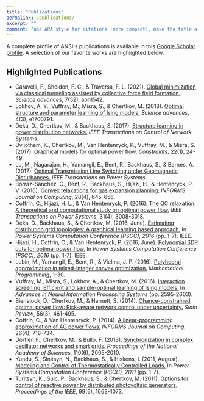```yaml
---
title: "Publications"
permalink: /publications/
excerpt: ""
comment: "use APA style for citations (more compact), make the title a link, sort chronologically, and try to limit each section to less than 7 papers"
---
```



A complete profile of ANSI's publications is available in this [Google Scholar profile](https://scholar.google.com/citations?user=7CYmS6IAAAAJ).  A selection of our favorite works are highlighted below.

## Highlighted Publications

* Caravelli, F., Sheldon, F. C., & Traversa, F. L. (2021). [Global minimization via classical tunneling assisted by collective force field formation.](https://www.science.org/doi/10.1126/sciadv.abh1542) _Science advances_, 7(52), abh1542.
* Lokhov, A. Y., Vuffray, M., Misra, S., & Chertkov, M. (2018). [Optimal structure and parameter learning of Ising models.](http://advances.sciencemag.org/content/4/3/e1700791) _Science advances_, 4(3), e1700791.
* Deka, D., Chertkov, M., & Backhaus, S. (2017). [Structure learning in power distribution networks.](https://ieeexplore.ieee.org/document/7862849/) _IEEE Transactions on Control of Network Systems_.
* Dvijotham, K., Chertkov, M., Van Hentenryck, P., Vuffray, M., & Misra, S. (2017). [Graphical models for optimal power flow.](https://link.springer.com/article/10.1007/s10601-016-9253-y) _Constraints_, 22(1), 24-49.
* Lu, M., Nagarajan, H., Yamangil, E., Bent, R., Backhaus, S., & Barnes, A. (2017). [Optimal Transmission Line Switching under Geomagnetic Disturbances.](https://ieeexplore.ieee.org/document/8064715/) _IEEE Transactions on Power Systems_.
* Borraz-Sánchez, C., Bent, R., Backhaus, S., Hijazi, H., & Hentenryck, P. V. (2016). [Convex relaxations for gas expansion planning.](https://pubsonline.informs.org/doi/abs/10.1287/ijoc.2016.0697) _INFORMS Journal on Computing_, 28(4), 645-656.
* Coffrin, C., Hijazi, H. L., & Van Hentenryck, P. (2016). [The QC relaxation: A theoretical and computational study on optimal power flow.](https://ieeexplore.ieee.org/abstract/document/7271127/) _IEEE Transactions on Power Systems_, 31(4), 3008-3018.
* Deka, D., Backhaus, S., & Chertkov, M. (2016, June). [Estimating distribution grid topologies: A graphical learning based approach.](https://ieeexplore.ieee.org/abstract/document/7541005/) In _Power Systems Computation Conference (PSCC), 2016_ (pp. 1-7). IEEE.
* Hijazi, H., Coffrin, C., & Van Hentenryck, P. (2016, June). [Polynomial SDP cuts for optimal power flow.](https://ieeexplore.ieee.org/abstract/document/7540908/) In _Power Systems Computation Conference (PSCC), 2016_ (pp. 1-7). IEEE.
* Lubin, M., Yamangil, E., Bent, R., & Vielma, J. P. (2016). [Polyhedral approximation in mixed-integer convex optimization.](https://link.springer.com/article/10.1007/s10107-017-1191-y) _Mathematical Programming_, 1-30.
* Vuffray, M., Misra, S., Lokhov, A., & Chertkov, M. (2016). [Interaction screening: Efficient and sample-optimal learning of Ising models.](http://papers.nips.cc/paper/6375-interaction-screening-efficient-and-sample-optimal-learning-of-ising-models) In _Advances in Neural Information Processing Systems_ (pp. 2595-2603).
* Bienstock, D., Chertkov, M., & Harnett, S. (2014). [Chance-constrained optimal power flow: Risk-aware network control under uncertainty.](https://epubs.siam.org/doi/abs/10.1137/130910312) _Siam Review_, 56(3), 461-495.
* Coffrin, C., & Van Hentenryck, P. (2014). [A linear-programming approximation of AC power flows.](https://pubsonline.informs.org/doi/abs/10.1287/ijoc.2014.0594) _INFORMS Journal on Computing_, 26(4), 718-734.
* Dorfler, F., Chertkov, M., & Bullo, F. (2013). [Synchronization in complex oscillator networks and smart grids.](http://www.pnas.org/content/110/6/2005.short) _Proceedings of the National Academy of Sciences_, 110(6), 2005-2010.
* Kundu, S., Sinitsyn, N., Backhaus, S., & Hiskens, I. (2011, August). [Modeling and Control of Thermostatically Controlled Loads.](https://www.pscc-central.org/uploads/tx_ethpublications/fp355.pdf) In _Power Systems Computation Conference (PSCC), 2011_ (pp. 1-7).
* Turitsyn, K., Sulc, P., Backhaus, S., & Chertkov, M. (2011). [Options for control of reactive power by distributed photovoltaic generators.](https://ieeexplore.ieee.org/abstract/document/5768094/) _Proceedings of the IEEE_, 99(6), 1063-1073.

